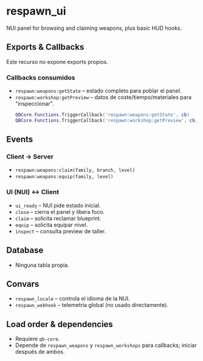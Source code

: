 # respawn_ui

NUI panel for browsing and claiming weapons, plus basic HUD hooks.

## Exports & Callbacks
Este recurso no expone exports propios.

### Callbacks consumidos
- `respawn:weapons:getState` – estado completo para poblar el panel.
- `respawn:workshop:getPreview` – datos de coste/tiempo/materiales para "inspeccionar".
  ```lua
  QBCore.Functions.TriggerCallback('respawn:weapons:getState', cb)
  QBCore.Functions.TriggerCallback('respawn:workshop:getPreview', cb, family, branch, level)
  ```

## Events

### Client → Server
- `respawn:weapons:claim(family, branch, level)`
- `respawn:weapons:equip(family, level)`

### UI (NUI) ↔ Client
- `ui_ready` – NUI pide estado inicial.
- `close` – cierra el panel y libera foco.
- `claim` – solicita reclamar blueprint.
- `equip` – solicita equipar nivel.
- `inspect` – consulta preview de taller.

## Database
- Ninguna tabla propia.

## Convars
- `respawn_locale` – controla el idioma de la NUI.
- `respawn_webhook` – telemetría global (no usado directamente).

## Load order & dependencies
- Requiere `qb-core`.
- Depende de `respawn_weapons` y `respawn_workshops` para callbacks; iniciar después de ambos.
